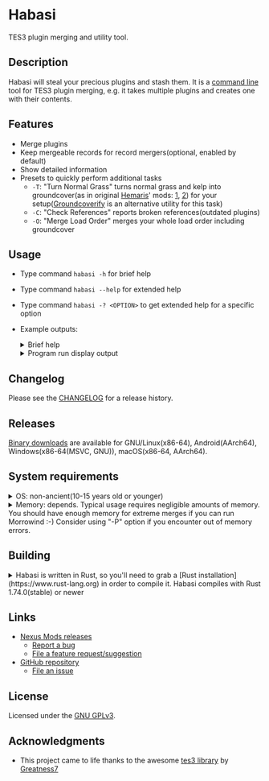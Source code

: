 <!-- markdownlint-disable MD013 -->
<!-- markdownlint-disable MD033 -->

# Habasi

TES3 plugin merging and utility tool.  

## Description

Habasi will steal your precious plugins and stash them. It is a [command line](https://en.wikipedia.org/wiki/Command-line_interface) tool for TES3 plugin merging, e.g. it takes multiple plugins and creates one with their contents.  

## Features

* Merge plugins
* Keep mergeable records for record mergers(optional, enabled by default)
* Show detailed information
* Presets to quickly perform additional tasks
  * `-T`: "Turn Normal Grass" turns normal grass and kelp into groundcover(as in original [Hemaris](https://www.nexusmods.com/morrowind/users/102938538)' mods: [1](https://www.nexusmods.com/morrowind/mods/52010), [2](https://www.nexusmods.com/morrowind/mods/52058)) for your setup([Groundcoverify](https://gitlab.com/bmwinger/groundcoverify) is an alternative utility for this task)
  * `-C`: "Check References" reports broken references(outdated plugins)
  * `-O`: "Merge Load Order" merges your whole load order including groundcover

## Usage

* Type command `habasi -h` for brief help
* Type command `habasi --help` for extended help
* Type command `habasi -? <OPTION>` to get extended help for a specific option
* Example outputs:  
  <details>
  
  <summary>Brief help</summary>

  ```text
  Habasi - TES3 plugin merging and utility tool
  
  Usage: habasi [OPTIONS]
  
  Options:
    -m, --merge <OUTPUT[, OPTIONS], LIST>...  List(s) of plugins to merge
    -l, --log <PATH>                          Name of the log file
    -L, --no-log                              Do not write log
    -s, --settings <PATH>                     Name of the program settings file
        --settings-write                      Write default program settings file and exit
    -g, --grass                               Process grass lists(enabled by default)
    -?, --help-option <OPTION>                Print help for specific option
    -h, --help                                Print help (see more with '--help')
    -V, --version                             Print version
  
  Presets:
    -C, --preset-check-references   Check for missing references in the whole load order [aliases: check]
    -T, --preset-turn-normal-grass  Turn Normal Grass and Kelp into Groundcover for the whole load order
    -O, --preset-merge-load-order   Merge the whole load order
  
  List options:
    -M, --mode <MODE>                      How to process possibly mergeable records
    -b, --base-dir <PATH>                  Base directory for plugin lists
    -d, --dry-run                          Do not write output plugin
    -u, --use-load-order                   Use plugins list from game config file
    -c, --config <PATH>                    Path to the game config file
    -a, --show-all-missing-refs            Show all missing references
    -t, --turn-normal-grass                Turn Normal Grass and Kelp into Groundcover
    -p, --prefer-loose-over-bsa            Get mesh from BSA only when loose mesh not available
    -r, --reindex                          Reindex references twice
    -S, --strip-masters                    Strip masters when possible
    -E, --exclude-deleted-records          Exclude deleted records with --use-load-order
    -A, --no-show-missing-refs             Do not show missing references
    -D, --debug                            Enable additional debug mode
    -I, --no-ignore-errors                 Do not ignore non-important errors
    -P, --no-compare                       Do not compare output plugin with previous version
        --no-compare-secondary             Do not compare output secondary plugin with previous version
        --dry-run-secondary                Do not write secondary output plugin
        --dry-run-dismiss-stats            Dismiss stats with --dry-run
        --ignore-important-errors          Ignore non-critical errors
        --insufficient-merge               Process only cell references(and statics with '-M grass' or '-t')
        --append-to-use-load-order <PATH>  Append plugin path to --use-load-order list
        --skip-from-use-load-order <NAME>  Skip plugin name from --use-load-order list
  
  Display output:
    -v, --verbose...  Show more information
    -q, --quiet       Do not show anything
    
  ```

  </details>
  <details>
  
  <summary>Program run display output</summary>

  ```text
  $ ./habasi
  Log is being written into "/home/alvazir/__OMW/habasi.log"
  Output plugin "mods/Patches/Habasi/0/united/United-GRS.esp" was written
  Output plugin "mods/Patches/Habasi/0/united/United-100.esp" was written. It contains reindexed references most likely, so new game is recommended.
  Output plugin "mods/Patches/Habasi/0/united/United-200.esp" was written. It contains reindexed references most likely, so new game is recommended.
  Output plugin "mods/Patches/Habasi/0/united/United-700.esp" was written. It contains reindexed references most likely, so new game is recommended.
  Combined plugin lists stats:
    input(625 plugins): 219277 processed, 5111 removed(dup), 6307 merged, 1718 replaced, 7923 instances filtered(grass)
    output(4 plugins): 208570 total, 206141 unique, 2237 mergeable(unique), 2429 mergeable(total), 5.413s duration
  
  ```

  </details>

## Changelog

Please see the [CHANGELOG](CHANGELOG.md) for a release history.

## Releases

[Binary downloads](https://www.nexusmods.com/morrowind/mods/53002) are available for GNU/Linux(x86-64), Android(AArch64), Windows(x86-64(MSVC, GNU)), macOS(x86-64, AArch64).

## System requirements


<details>

<summary>OS: non-ancient(10-15 years old or younger)</summary>

Linux kernel 3.2+, Android 4.4+, Windows 7+, macOS 10.12+, anything else supported by Rust.  

</details>
<details>

<summary>Memory: depends. Typical usage requires negligible amounts of memory. You should have enough memory for extreme merges if you can run Morrowind :-) Consider using "-P" option if you encounter out of memory errors.</summary>

Estimated peak memory usage: x8(x14 for grass plugins) the combined size of merged plugins. Consider using "-P" option to drop it to x5(x8 for grass). Grass plugins have higher ratio because memory usage mainly depends on the amount of cell references(and size of the plugins in turn).

Most plugins are small, so the memory usage is negligible in most cases. Examples:  

* 266 plugins merged with combined size of 18MB = 126MB(72MB with "-P") RAM usage,  
* 70 plugins merged with combined size of 20MB = 162MB(90MB with "-P") RAM usage,  
* 277 plugins merged with combined size of 110MB = 896MB(536MB with "-P") RAM usage.  

Large plugins are rare. Morrowind.esm is one of the largest(77MB), TR_Mainland.esm is the largest(167MB). Few examples of merging large plugins:  

* Base game master plugins: 91MB in total, 665MB(447MB with "-P") RAM usage:  
  ./habasi -m "out.esp, Morrowind.esm, Tribunal.esm, Bloodmoon.esm",  
* Most popular ESMs: 340MB in total, 2880MB(1918MB with "-P") RAM usage.  
  ./habasi -m "out.esp, Morrowind.esm, Tribunal.esm, Bloodmoon.esm, Patch for Purists.esm, Tamriel_Data.esm, TR_Mainland.esm, OAAB_Data.esm, Sky_Main.esm, Cyr_Main.esm",  
* Merging grass for most landmass mods: 255MB in total, 3658MB(2039MB with "-P") RAM usage:  
  Grass for Morrowind, STotSP, TR, SHotN, Cyrodiil, Havish, Lokken, Wyrmhaven, Chemua etc.  

The most extreme cases of merging everything:  

* Heavy modded setup of ~650 plugins: 750MB in total(with grass), 5770MB(2673MB with "-P") RAM usage.  

</details>

## Building

<details>

<summary>Habasi is written in Rust, so you'll need to grab a [Rust installation](https://www.rust-lang.org) in order to compile it. Habasi compiles with Rust 1.74.0(stable) or newer</summary>

```shell
git clone https://github.com/alvazir/habasi
cd habasi
cargo build --release
./target/release/habasi --version
```

</details>

## Links

* [Nexus Mods releases](https://www.nexusmods.com/morrowind/mods/53002)  
  * [Report a bug](https://www.nexusmods.com/morrowind/mods/53002/?tab=bugs)  
  * [File a feature request/suggestion](https://www.nexusmods.com/morrowind/mods/53002/?tab=posts)  
* [GitHub repository](https://github.com/alvazir/habasi)  
  * [File an issue](https://github.com/alvazir/habasi/issues)  

## License

Licensed under the [GNU GPLv3](LICENSE).  

## Acknowledgments

* This project came to life thanks to the awesome [tes3 library](https://github.com/Greatness7/tes3) by [Greatness7](https://github.com/Greatness7)  
